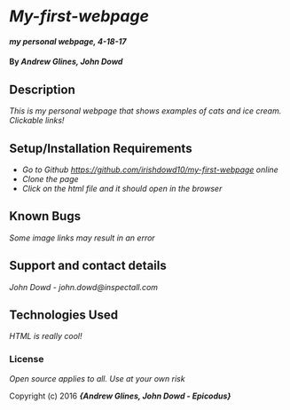 # _My-first-webpage_

#### _my personal webpage, 4-18-17_

#### By _**Andrew Glines, John Dowd**_

## Description

_This is my personal webpage that shows examples of cats and ice cream. Clickable links!_

## Setup/Installation Requirements

* _Go to Github https://github.com/irishdowd10/my-first-webpage online_
* _Clone the page_
* _Click on the html file and it should open in the browser_

## Known Bugs

_Some image links may result in an error_

## Support and contact details

_John Dowd - john.dowd@inspectall.com_

## Technologies Used

_HTML is really cool!_

### License

*Open source applies to all. Use at your own risk*

Copyright (c) 2016 **_{Andrew Glines, John Dowd - Epicodus}_**
